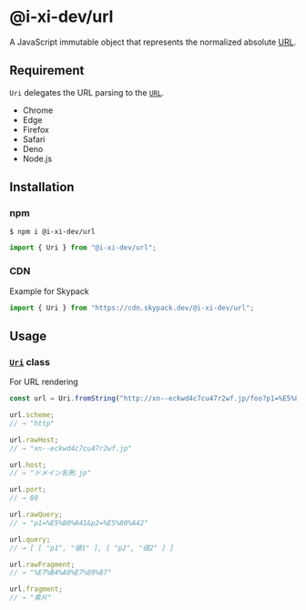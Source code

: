 # @i-xi-dev/url

A JavaScript immutable object that represents the normalized absolute [URL](https://url.spec.whatwg.org/).


## Requirement
`Uri` delegates the URL parsing to the [`URL`](https://developer.mozilla.org/en-US/docs/Web/API/URL).

- Chrome
- Edge
- Firefox
- Safari
- Deno
- Node.js


## Installation

### npm

```console
$ npm i @i-xi-dev/url
```

```javascript
import { Uri } from "@i-xi-dev/url";
```

### CDN

Example for Skypack
```javascript
import { Uri } from "https://cdn.skypack.dev/@i-xi-dev/url";
```


## Usage

### [`Uri`](https://doc.deno.land/https://raw.githubusercontent.com/i-xi-dev/url.es/2.1.2/mod.ts/~/Uri) class

For URL rendering

```javascript
const url = Uri.fromString("http://xn--eckwd4c7cu47r2wf.jp/foo?p1=%E5%80%A41&p2=%E5%80%A42#%E7%B4%A0%E7%89%87");

url.scheme;
// → "http"

url.rawHost;
// → "xn--eckwd4c7cu47r2wf.jp"

url.host;
// → "ドメイン名例.jp"

url.port;
// → 80

url.rawQuery;
// → "p1=%E5%80%A41&p2=%E5%80%A42"

url.query;
// → [ [ "p1", "値1" ], [ "p2", "値2" ] ]

url.rawFragment;
// → "%E7%B4%A0%E7%89%87"

url.fragment;
// → "素片"

```
